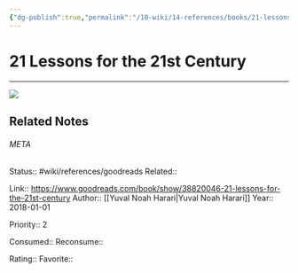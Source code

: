 ```yaml
---
{"dg-publish":true,"permalink":"/10-wiki/14-references/books/21-lessons-for-the-21st-century-0525512179/","title":"21 Lessons for the 21st Century"}
---
```


# 21 Lessons for the 21st Century
---
![](https://i.gr-assets.com/images/S/compressed.photo.goodreads.com/books/1564577305l/38820046._SY475_.jpg)

## Related Notes




###### META
Status:: #wiki/references/goodreads
Related:: 

Link:: https://www.goodreads.com/book/show/38820046-21-lessons-for-the-21st-century
Author:: [[Yuval Noah Harari\|Yuval Noah Harari]]
Year:: 2018-01-01

Priority:: 2

Consumed:: 
Reconsume:: 

Rating:: 
Favorite:: 
